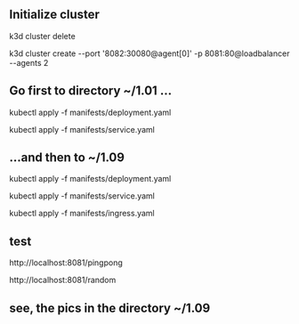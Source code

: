 <h2> Initialize cluster  </h2> 

k3d cluster delete

k3d cluster create --port '8082:30080@agent[0]' -p 8081:80@loadbalancer --agents 2


<h2>  Go first to directory  ~/1.01 ... </h2> 

kubectl apply -f manifests/deployment.yaml

kubectl apply -f manifests/service.yaml

<h2> ...and then to ~/1.09 </h2> 

kubectl apply -f manifests/deployment.yaml

kubectl apply -f manifests/service.yaml

kubectl apply -f manifests/ingress.yaml


<h2>  test </h2> 

http://localhost:8081/pingpong

http://localhost:8081/random 


<h2>  see, the pics in the directory ~/1.09 </h2> 


